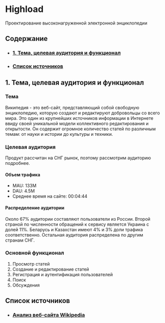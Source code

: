 # Highload

Проектирование высоконагруженной электронной энциклопедии

## Содержание

- ### [1. Тема, целевая аудитория и функционал](#1_part)
- ### [Список источников](#1_part)

## 1. Тема, целевая аудитория и функционал <a name="sources"></a>

### Тема

Википедия - это веб-сайт, представляющий собой свободную энциклопедию, которую создают и редактируют добровольцы со всего мира. Это один из крупнейших источников информации в Интернете ввиду своей уникальной модели коллективного редактирования и открытости. Он содержит огромное количество статей по различным темам: от науки и истории до культуры и техники.

### Целевая аудитория

Продукт рассчитан на СНГ рынок, поэтому рассмотрим аудиторию подробнее.

#### Объем трафика

- MAU: 133M
- DAU: 4.5M
- Среднее время на сайте: 00:04:44

#### Распределение аудитории

Около 67% аудитории составляют пользователи из России. Второй страной по численности обращений к сервису является Украина с долей 11%. Беларусь и Казахстан имеют 4% и 3% доли трафика соответственно. Остальная аудитория распределена по другим странам СНГ.

### Основной функционал

1. Просмотр статей
2. Создание и редактирование статей
3. Регистрация и аутентификация пользователей
4. Поиск
5. Обсуждения

## Список источников <a name="sources"></a>

- ### [Анализ веб-сайта Wikipedia](https://pro.similarweb.com/?_gl=1*1vcnwco*_ga*MTMwMjg4OTQ2OS4xNzA4MjQzODc1*_ga_V5DSP51YD0*MTcwODI0Mzg3NS4xLjEuMTcwODI0NTM1OS4xNy4wLjA.#/digitalsuite/websiteanalysis/overview/website-performance/*/999/3m?webSource=Total&key=ru.wikipedia.org)
